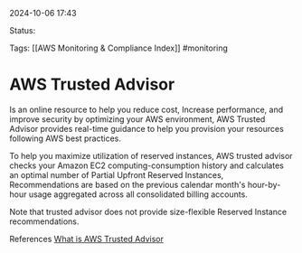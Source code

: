 2024-10-06 17:43

Status:

Tags:
[[AWS Monitoring & Compliance Index]]
#monitoring
# AWS Trusted Advisor

Is an online resource to help you reduce cost, Increase performance, and improve security by optimizing your AWS environment, AWS Trusted Advisor provides real-time guidance to help you provision your resources following AWS best practices.

To help you maximize utilization of reserved instances, AWS trusted advisor checks your Amazon EC2 computing-consumption history and calculates an optimal number of Partial Upfront Reserved Instances, Recommendations are based on the previous calendar month's hour-by-hour usage aggregated across all consolidated billing accounts.

Note that trusted advisor does not provide size-flexible Reserved Instance recommendations.


References 
[What is AWS Trusted Advisor](https://docs.aws.amazon.com/whitepapers/latest/cost-optimization-reservation-models/aws-trusted-advisor.html)